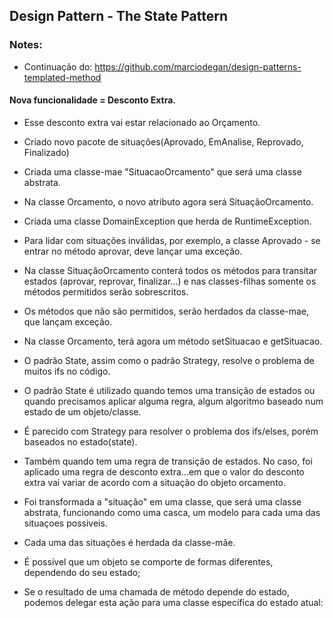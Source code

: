 ## Design Pattern - The State Pattern

### Notes:
- Continuação do: https://github.com/marciodegan/design-patterns-templated-method

#### Nova funcionalidade = Desconto Extra.
- Esse desconto extra vai estar relacionado ao Orçamento.
- Criado novo pacote de situações(Aprovado, EmAnalise, Reprovado, Finalizado)
- Criada uma classe-mae "SituacaoOrcamento" que será uma classe abstrata.
- Na classe Orcamento, o novo atributo agora será SituaçãoOrcamento.
- Criada uma classe DomainException que herda de RuntimeException.
- Para lidar com situações inválidas, por exemplo, a classe Aprovado - se entrar no método aprovar, deve lançar uma exceção.
- Na classe SituaçãoOrcamento conterá todos os métodos para transitar estados (aprovar, reprovar, finalizar...) e nas classes-filhas somente os métodos permitidos serão sobrescritos.
- Os métodos que não são permitidos, serão herdados da classe-mae, que lançam exceção.
- Na classe Orcamento, terá agora um método setSituacao e getSituacao.
- O padrão State, assim como o padrão Strategy, resolve o problema de muitos ifs no código.

- O padrão State é utilizado quando temos uma transição de estados ou quando precisamos aplicar alguma regra, algum algoritmo baseado num estado de um objeto/classe.
- É parecido com Strategy para resolver o problema dos ifs/elses, porém baseados no estado(state).
- Também quando tem uma regra de transição de estados. No caso, foi aplicado uma regra de desconto extra...em que o valor do desconto extra vai variar de acordo com a situação do objeto orcamento.
- Foi transformada a "situação" em uma classe, que será uma classe abstrata, funcionando como uma casca, um modelo para cada uma das situaçoes possiveis.
- Cada uma das situações é herdada da classe-mãe.
- É possível que um objeto se comporte de formas diferentes, dependendo do seu estado;
- Se o resultado de uma chamada de método depende do estado, podemos delegar esta ação para uma classe específica do estado atual: